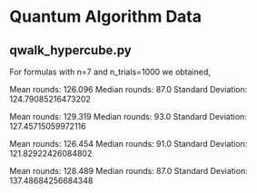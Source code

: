 # Quantum Algorithm Data

## qwalk_hypercube.py
For formulas with n=7 and n_trials=1000 we obtained,

Mean rounds:  126.096
Median rounds:  87.0
Standard Deviation:  124.79085216473202

Mean rounds:  129.319
Median rounds:  93.0
Standard Deviation:  127.45715059972116


Mean rounds:  126.454
Median rounds:  91.0
Standard Deviation:  121.82922426084802

Mean rounds:  128.489
Median rounds:  87.0
Standard Deviation:  137.48684256684348


